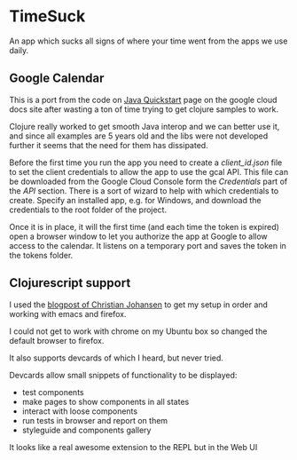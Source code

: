 # TimeSuck

An app which sucks all signs of where your time went from the apps we use daily.

## Google Calendar

This is a port from the code on [Java Quickstart](https://developers.google.com/calendar/quickstart/java) page on the google cloud docs site after wasting a ton of time trying to get clojure samples to work.

Clojure really worked to get smooth Java interop and we can better use it, and since all examples are 5 years old and the libs were not developed further it seems that the need for them has dissipated.

Before the first time you run the app you need to create a *client_id.json* file to set the client credentials to allow the app to use the gcal API. This file can be downloaded from the Google Cloud Console form the *Credentials* part of the *API* section. There is a sort of wizard to help with which credentials to create. Specify an installed app, e.g. for Windows, and download the credentials to the root folder of the project.

Once it is in place, it will the first time (and each time the token is expired) open a browser window to let you authorize the app at Google to allow access to the calendar. It listens on a temporary port and saves the token in the tokens folder.

## Clojurescript support

I used the [blogpost of Christian Johansen](https://cjohansen.no/tools-deps-figwheel-main-devcards-emacs/) to get my setup in order and working with emacs and firefox.

I could not get to work with chrome on my Ubuntu box so changed the default browser to firefox.

It also supports  devcards of which I heard, but never tried.

Devcards allow small snippets of functionality to be displayed:
- test components
- make pages to show components in all states
- interact with loose components
- run tests in browser and report on them
- styleguide and components gallery

It looks like a real awesome extension to the REPL but in the Web UI
